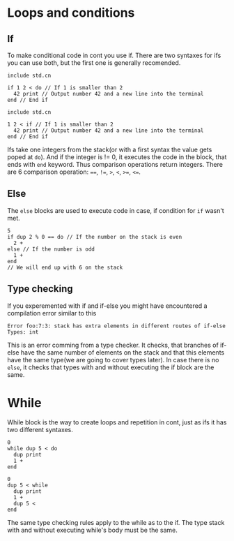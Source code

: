 # Loops and conditions

## If
To make conditional code in cont you use if. There are two syntaxes for ifs you can use both, but the first one is generally recomended.

```
include std.cn

if 1 2 < do // If 1 is smaller than 2
  42 print // Output number 42 and a new line into the terminal
end // End if
```

```
include std.cn

1 2 < if // If 1 is smaller than 2
  42 print // Output number 42 and a new line into the terminal
end // End if
```

Ifs take one integers from the stack(or with a first syntax the value gets poped at `do`). And if the integer is != 0, it executes the code in the block, that ends with `end` keyword. Thus comparison operations return integers. There are 6 comparison operation: `==`, `!=`, `>`, `<`, `>=`, `<=`.

## Else

The `else` blocks are used to execute code in case, if condition for `if` wasn't met.
```
5
if dup 2 % 0 == do // If the number on the stack is even
  2 +
else // If the number is odd
  1 +
end
// We will end up with 6 on the stack
```

## Type checking
If you experemented with if and if-else you might have encountered a compilation error similar to this
```
Error foo:7:3: stack has extra elements in different routes of if-else
Types: int
```
This is an error comming from a type checker. It checks, that branches of if-else have the same number of elements on the stack and that this elements have the same type(we are going to cover types later). In case there is no `else`, it checks that types with and without executing the if block are the same.

# While
While block is the way to create loops and repetition in cont, just as ifs it has two different syntaxes.

```
0
while dup 5 < do
  dup print
  1 +
end
```

```
0
dup 5 < while
  dup print
  1 +
  dup 5 <
end
```

The same type checking rules apply to the while as to the if. The type stack with and without executing while's body must be the same.